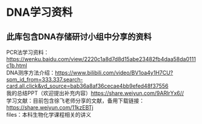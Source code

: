 # DNA学习资料
## 此库包含DNA存储研讨小组中分享的资料
PCR法学习资料： https://wenku.baidu.com/view/2220c1a8d7d8d15abe23482fb4daa58da0111c1b.html \
DNA测序方法介绍：https://www.bilibili.com/video/BV1oa4y1H7CU?spm_id_from=333.337.search-card.all.click&vd_source=bab36a8af36cecae4bb9efed48f37556 \
我的总结PPT（欢迎提出补充内容）https://share.weiyun.com/9ARlrYx6// \
学习文献：目前包含徐飞老师分享的文献，备用下载链接：https://share.weiyun.com/11kzEBTj \
files：本科生物化学课程相关的讲义
